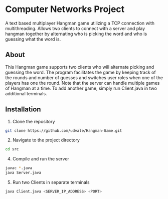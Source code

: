 # Computer Networks Project
A text based multiplayer Hangman game utilizing a TCP connection with multithreading. Allows two clients to connect with a server and play hangman together by alternating who is picking the word and who is guessing what the word is. 

## About
This Hangman game supports two clients who will alternate picking and guessing the word. The program facilitates the game by keeping track of the rounds and number of guesses and switches user roles when one of the players has one the round. Note that the server can handle multiple games of Hangman at a time. To add another game, simply run Client.java in two additional terminals.

## Installation
1. Clone the repository
```sh
git clone https://github.com/udvale/Hangman-Game.git
```
2. Navigate to the project directory
```sh
cd src
```
4. Compile and run the server
```sh
javac *.java
java Server.java
```
5. Run two Clients in separate terminals
```sh
java Client.java <SERVER_IP_ADDRESS> <PORT>
```
